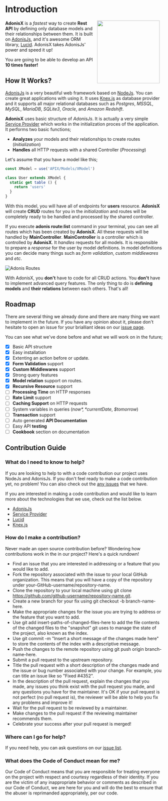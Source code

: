 # Introduction

<img src="/logo.png" height="200" style="float: right; margin-left: 10px; margin-right: 10px;" />

**AdonisX** is a *fastest* way to create **Rest API** by defining only database models and their relationships between them. It is built on [AdonisJs](https://adonisjs.com), and it's awesome ORM library, [Lucid](https://adonisjs.com/docs/4.1/lucid). AdonisX takes AdonisJs' power and speed it up!

You are going to be able to develop an API **10 times faster!**

## How It Works?

[AdonisJs](https://adonisjs.com) is a very beautiful web framework based on [NodeJs](https://nodejs.org). You can create great applications with using it. It uses [Knex.js](http://knexjs.org/) as database provider and it supports all major relational databases such as *Postgres*, *MSSQL*, *MySQL*, *MariaDB*, *SQLite3*, *Oracle*, and *Amazon Redshift*.

**AdonisX** uses basic structure of *AdonisJs*. It is actually a very simple [Service Provider](https://adonisjs.com/docs/4.1/service-providers) which works in the initialization proces of the application. It performs two basic functions;

- **Analyzes** your models and their relationships to create routes (*Initialization*)
- **Handles** all HTTP requests with a shared Controller (*Processing*)

Let's assume that you have a model like this;

```js
const XModel = use('APIX/Models/XModel')

class User extends XModel {
  static get table () {
    return 'users'
  }
}
```

With this model, you will have all of endpoints for **users** resource. **AdonisX** will create **CRUD** routes for you in the *initialization* and routes will be completely ready to be handled and processed by the shared controller.

If you execute **adonis route:list** command in your terminal, you can see all routes which has been created by **AdonisX**. All these requests will be handled by **MainController**. **MainController** is a controller which is controlled by **AdonisX**. It *handles* requests for all models. It is responsible to prepare a *response* for the user by model definitions. In model definitions you can decide many things such as *form validation*, *custom middlewares* and *etc*.

![Adonis Routes](/images/03-routes.jpg)

With AdonisX, you **don't** have to code for all CRUD actions. You **don't** have to implement advanced query features. The only thing to do is **defining models** and **their relations** between each others. That's all! <Emoji code="1f389"></Emoji>

## Roadmap

There are several thing we already done and there are many thing we want to implement in the future. If you have any opinion about it, please don't hesitate to open an issue for your brialliant ideas on our [issue page](https://github.com/adonisx/adonisx/issues).

You can see what we've done before and what we will work on in the future;

- [x] Basic API structure
- [x] Easy installation
- [x] Extenting an action before or update.
- [x] **Form Validation** support
- [x] **Custom Middlewares** support
- [x] Strong query features
- [x] **Model relation** support on routes.
- [x] **Recursive Resource** support
- [ ] **Processing Time** on HTTP responses
- [ ] **Rate Limit** support
- [ ] **Caching Support** on HTTP requests
- [ ] System variables in queries (*$now*, *$currentDate*, *$tomorrow*)
- [ ] **Transaction** support
- [ ] Auto generated **API Documentation**
- [ ] Easy API **testing**
- [ ] **Cookbook** section on documentation

## Contribution Guide

### What do I need to know to help?

If you are looking to help to with a code contribution our project uses NodeJs and AdonisJs. If you don't feel ready to make a code contribution yet, no problem! You can also check out the [any issues](https://github.com/adonisx/adonisx/issues) that we have.

If you are interested in making a code contribution and would like to learn more about the technologies that we use, check out the list below.

- [AdonisJs](https://adonisjs.com/docs/4.1/installation)
- [Service Provider](https://adonisjs.com/docs/4.1/service-providers)
- [Lucid](https://adonisjs.com/docs/4.1/lucid)
- [Knex.js](http://knexjs.org/)

### How do I make a contribution?

Never made an open source contribution before? Wondering how contributions work in the in our project? Here's a quick rundown!

- Find an issue that you are interested in addressing or a feature that you would like to add.
- Fork the repository associated with the issue to your local GitHub organization. This means that you will have a copy of the repository under your-GitHub-username/repository-name.
- Clone the repository to your local machine using git clone https://github.com/github-username/repository-name.git.
- Create a new branch for your fix using git checkout -b branch-name-here.
- Make the appropriate changes for the issue you are trying to address or the feature that you want to add.
- Use git add insert-paths-of-changed-files-here to add the file contents of the changed files to the "snapshot" git uses to manage the state of the project, also known as the index.
- Use git commit -m "Insert a short message of the changes made here" to store the contents of the index with a descriptive message.
- Push the changes to the remote repository using git push origin branch-name-here.
- Submit a pull request to the upstream repository.
- Title the pull request with a short description of the changes made and the issue or bug number associated with your change. For example, you can title an issue like so "Fixed #4352".
- In the description of the pull request, explain the changes that you made, any issues you think exist with the pull request you made, and any questions you have for the maintainer. It's OK if your pull request is not perfect (no pull request is), the reviewer will be able to help you fix any problems and improve it!
- Wait for the pull request to be reviewed by a maintainer.
- Make changes to the pull request if the reviewing maintainer recommends them.
- Celebrate your success after your pull request is merged!

### Where can I go for help?

If you need help, you can ask questions on our [issue list](https://github.com/adonisx/adonisx/issues).

### What does the Code of Conduct mean for me?

Our Code of Conduct means that you are responsible for treating everyone on the project with respect and courtesy regardless of their identity. If you are the victim of any inappropriate behavior or comments as described in our Code of Conduct, we are here for you and will do the best to ensure that the abuser is reprimanded appropriately, per our code.

<style>
.contains-task-list LI
{
  list-style-type: none;
}
</style>